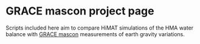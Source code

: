 # GRACE mascon project page

Scripts included here aim to compare HiMAT simulations of the HMA water balance with [GRACE mascon](https://ssed.gsfc.nasa.gov/grace/products.html) measurements of earth gravity variations. 
